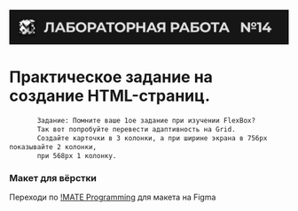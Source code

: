 ![alt MATE Programming Lab](https://github.com/MATE-Programming/Lab_logo/blob/main/lab_14.svg?raw=true)
# Практическое задание на создание HTML-страниц.
           Задание: Помните ваше 1ое задание при изучении FlexBox? 
           Так вот попробуйте перевести адаптивность на Grid. 
           Создайте карточки в 3 колонки, а при ширине экрана в 756px показывайте 2 колонки, 
           при 568px 1 колонку.

### Макет для вёрстки
   Переходи по [!MATE Programming](https://github.com/MATE-Programming/Lab_logo/blob/main/FER_14/CSS-Cards-Expanding-Card.jpg) для макета на Figma
